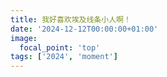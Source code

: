 ```yaml
---
title: 我好喜欢埃及线条小人啊！
date: '2024-12-12T00:00:00+01:00'
image:
  focal_point: 'top'
tags: ['2024', 'moment']
---
```


